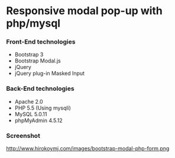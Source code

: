 # Responsive modal pop-up with php/mysql

### Front-End technologies
- Bootstrap 3
- Bootstrap Modal.js
- jQuery 
- jQuery plug-in Masked Input

### Back-End technologies
- Apache 2.0
- PHP 5.5 (Using mysqli)
- MySQL 5.0.11
- phpMyAdmin 4.5.12

### Screenshot
http://www.hirokoymj.com/images/bootstrap-modal-php-form.png

